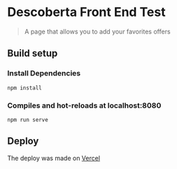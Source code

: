 # Descoberta Front End Test

> A page that allows you to add your favorites offers
## Build setup

### Install Dependencies
```
npm install
```

### Compiles and hot-reloads at localhost:8080
```
npm run serve
```
## Deploy
The deploy was made on [Vercel](https://test-quero-front.vercel.app/)
